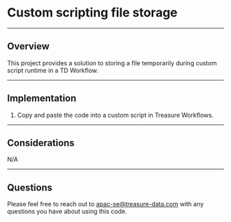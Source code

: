 # Custom scripting file storage

----
## Overview

This project provides a solution to storing a file temporarily during custom script runtime in a TD Workflow.

----
## Implementation
1. Copy and paste the code into a custom script in Treasure Workflows.

----
## Considerations

N/A

----
## Questions

Please feel free to reach out to apac-se@treasure-data.com with any questions you have about using this code.
